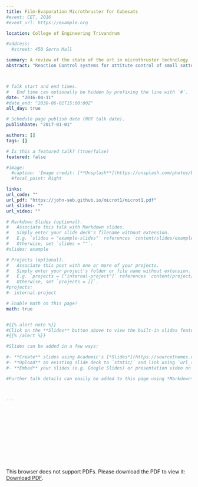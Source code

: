 ```yaml
---
title: Film-Evaporation Microthruster for Cubesats
#event: CET, 2016
#event_url: https://example.org

location: College of Engineering Trivandrum

#address:
  #street: 450 Serra Mall

summary: A review of the state of the art in microthruster technology
abstract: "Reaction Control systems for attitute control of small sattelites are discussed. The use of microthrusters reduce the quatintity of propulsive matter significantly from the payload. The basic principles are introduced and the latest developments are reviewed."



# Talk start and end times.
#   End time can optionally be hidden by prefixing the line with `#`.
date: "2016-04-11"
#date_end: "2030-06-01T15:00:00Z"
all_day: true

# Schedule page publish date (NOT talk date).
publishDate: "2017-01-01"

authors: []
tags: []

# Is this a featured talk? (true/false)
featured: false

#image:
  #caption: 'Image credit: [**Unsplash**](https://unsplash.com/photos/bzdhc5b3Bxs)'
  #focal_point: Right

links:
url_code: ""
url_pdf: "https://john-seb.github.io/microt1/microt1.pdf"
url_slides: ""
url_video: ""

# Markdown Slides (optional).
#   Associate this talk with Markdown slides.
#   Simply enter your slide deck's filename without extension.
#   E.g. `slides = "example-slides"` references `content/slides/example-slides.md`.
#   Otherwise, set `slides = ""`.
#slides: example

# Projects (optional).
#   Associate this post with one or more of your projects.
#   Simply enter your project's folder or file name without extension.
#   E.g. `projects = ["internal-project"]` references `content/project/deep-learning/index.md`.
#   Otherwise, set `projects = []`.
#projects:
#- internal-project

# Enable math on this page?
math: true


#{{% alert note %}}
#Click on the **Slides** button above to view the built-in slides feature.
#{{% /alert %}}

#Slides can be added in a few ways:

#- **Create** slides using Academic's [*Slides*](https://sourcethemes.com/academic/docs/managing-content/#create-slides) feature and link using `slides` parameter in the front matter of the talk file
#- **Upload** an existing slide deck to `static/` and link using `url_slides` parameter in the front matter of the talk file
#- **Embed** your slides (e.g. Google Slides) or presentation video on this page using [shortcodes](https://sourcethemes.com/academic/docs/writing-markdown-latex/).

#Further talk details can easily be added to this page using *Markdown* and $\rm \LaTeX$ math code.



---
```

<object data="https://john-seb.github.io/microt1/microt1.pdf" type="application/pdf" width="700px" height="700px">
    <embed src="https://john-seb.github.io/microt1/microt1.pdf">
        <p>This browser does not support PDFs. Please download the PDF to view it: <a href="https://john-seb.github.io/microt1/microt1.pdf">Download PDF</a>.</p>
    </embed>
</object>